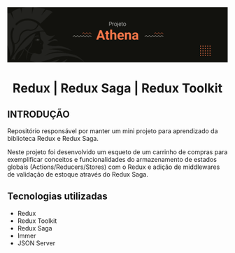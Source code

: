 <div align="center">
	<img src=".github/athena.png" alt="Atena"/>
	<h1><strong>Redux | Redux Saga | Redux Toolkit</strong></h1>
</div>

## **INTRODUÇÃO**
Repositório responsável por manter um mini projeto para aprendizado da biblioteca Redux e Redux Saga.

Neste projeto foi desenvolvido um esqueto de um carrinho de compras para exemplificar conceitos e funcionalidades do armazenamento de estados globais (Actions/Reducers/Stores) com o Redux e adição de middlewares de validação de estoque através do Redux Saga.

## **Tecnologias utilizadas**
 - Redux
 - Redux Toolkit
 - Redux Saga
 - Immer
 - JSON Server
